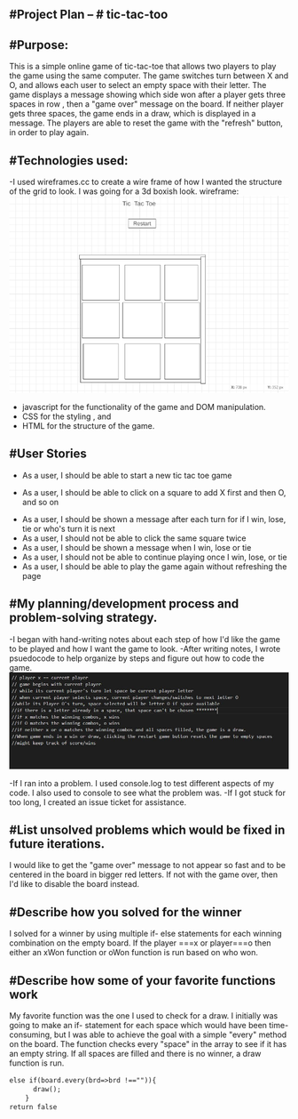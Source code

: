 #Project Plan – # tic-tac-too
-----------------------------------------------------------------------------------------------------------------------------------------------------------------------
#Purpose:
-----------------------------------------------------------------------------------------------------------------------------------------------------------------------
This is a simple online game of tic-tac-toe that allows two players to play the game using the same computer. The game switches turn between X and O, and allows
each user to select an empty space with their letter. The game displays a message showing which side won after a player gets three spaces in row , then a "game over" message
on the board. If neither player gets three spaces, the game ends in a draw, which is displayed in a message. The players are able to reset the game with the "refresh" button,
in order to play again.

#Technologies used:
-----------------------------------------------------------------------------------------------------------------------------------------------------------------------
-I used wireframes.cc to create a wire frame of how I wanted the structure of the grid to look. I was going for a 3d boxish look.
wireframe:
<img src="./images/wireframe for project.png">
- javascript for the functionality of the game and DOM manipulation.
- CSS for the styling , and 
- HTML for the structure of the game.

#User Stories
-----------------------------------------------------------------------------------------------------------------------------------------------------------------------
- As a user, I should be able to start a new tic tac toe game
* As a user, I should be able to click on a square to add X first and then O, and so on
- As a user, I should be shown a message after each turn for if I win, lose, tie or who's turn it is next
- As a user, I should not be able to click the same square twice
- As a user, I should be shown a message when I win, lose or tie
- As a user, I should not be able to continue playing once I win, lose, or tie
- As a user, I should be able to play the game again without refreshing the page

#My planning/development process and problem-solving strategy.
-----------------------------------------------------------------------------------------------------------------------------------------------------------------------
-I began with hand-writing notes about each step of how I'd like the game to be played and how I want the game to look.
-After writing notes, I wrote psuedocode to help organize by steps and figure out how to code the game.
<img src="images\pseudocode.JPG">

-If I ran into a problem. I used console.log to test different aspects of my code. I also used to console to see what the problem was.
-If I got stuck for too long, I created an issue ticket for assistance.

#List unsolved problems which would be fixed in future iterations.
-----------------------------------------------------------------------------------------------------------------------------------------------------------------------
I would like to get the "game over" message to not appear so fast and to be centered in the board in bigger red letters.
If not with the game over, then I'd like to disable the board instead.

#Describe how you solved for the winner
-----------------------------------------------------------------------------------------------------------------------------------------------------------------------
I solved for a winner by using multiple if- else statements for each winning combination on the empty board. If the player ===x or player===o then either an xWon function or oWon function is run based on who won.

#Describe how some of your favorite functions work
-----------------------------------------------------------------------------------------------------------------------------------------------------------------------
My favorite function was the one I used to check for a draw. I initially was going to make an if- statement for each space which would have been time-consuming, but I was
able to achieve the goal with a simple "every" method on the board. The function checks every "space" in the array to see if it has an empty string. If all spaces are filled
and there is no winner, a draw function is run.

```
else if(board.every(brd=>brd !=="")){
      draw();
    }
return false
```
